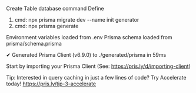 Create Table database command
Define 
1. cmd: npx prisma migrate dev --name init 
generator
2. cmd:  npx prisma generate

Environment variables loaded from .env
Prisma schema loaded from prisma/schema.prisma

✔ Generated Prisma Client (v6.9.0) to ./generated/prisma in 59ms

Start by importing your Prisma Client (See: https://pris.ly/d/importing-client)

Tip: Interested in query caching in just a few lines of code? Try Accelerate today! https://pris.ly/tip-3-accelerate
